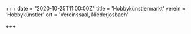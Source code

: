 +++
date = "2020-10-25T11:00:00Z"
title = 'Hobbykünstlermarkt'
verein = 'Hobbykünstler'
ort = 'Vereinssaal, Niederjosbach'

+++

      